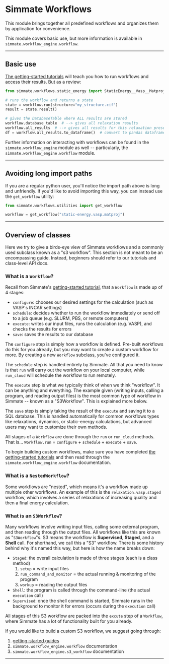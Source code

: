 # Simmate Workflows

This module brings together all predefined workflows and organizes them by application for convenience.

This module covers basic use, but more information is available in `simmate.workflow_engine.workflow`.

------------------------------------------------------------

## Basic use

[The getting-started tutorials](/getting_started/overview/) will teach you how to run workflows and access their results. But as a review:

``` python
from simmate.workflows.static_energy import StaticEnergy__Vasp__Matproj as workflow

# runs the workflow and returns a state
state = workflow.run(structure="my_structure.cif")
result = state.result()

# gives the DatabaseTable where ALL results are stored
workflow.database_table  # --> gives all relaxation results
workflow.all_results  # --> gives all results for this relaxation preset
df = workflow.all_results.to_dataframe()  # convert to pandas dataframe
```

Further information on interacting with workflows can be found in the `simmate.workflow_engine` module as well -- particularly, the `simmate.workflow_engine.workflow` module.

------------------------------------------------------------

## Avoiding long import paths

If you are a regular python user, you'll notice the import path above is long and unfriendly. If you'd like to avoid importing this way, you can instead use the `get_workflow` utility:

``` python
from simmate.workflows.utilities import get_workflow

workflow = get_workflow("static-energy.vasp.matproj")
```

------------------------------------------------------------

## Overview of classes

Here we try to give a birds-eye view of Simmate workflows and a commonly used subclass known as a "s3 workflow". This section is not meant to be an encompassing guide. Instead, beginners should refer to our tutorials and class-level API docs.


### What is a `Workflow`?

Recall from Simmate's [getting-started tutorial](/getting_started/run_a_workflow/stages_of_a_workflow/), that a `Workflow` is made up of 4 stages:

- `configure`: chooses our desired settings for the calculation (such as VASP's INCAR settings)
- `schedule`: decides whether to run the workflow immediately or send off to a job queue (e.g. SLURM, PBS, or remote computers)
- `execute`: writes our input files, runs the calculation (e.g. VASP), and checks the results for errors
- `save`: saves the results to our database

The `configure` step is simply how a workflow is defined. Pre-built workflows do this for you already, but you may want to create a custom workflow for more. By creating a new `Workflow` subclass, you've configured it.

The `schedule` step is handled entirely by Simmate. All that you need to know is that `run` will carry out the workflow on your local computer, while `run_cloud` will schedule the workflow to run remotely.

The `execute` step is what we typically think of when we think "workflow". It can be anything and everything. The example given (writing inputs, calling a program, and reading output files) is the most common type of workflow in Simmate -- known as a "S3Workflow". This is explained more below.

The `save` step is simply taking the result of the `execute` and saving it to a SQL database. This is handled automatically for common workflows types like relaxations, dynamics, or static-energy calculations, but advanced users may want to customize their own methods.

All stages of a `Workflow` are done through the `run` or `run_cloud` methods. That is... `Workflow.run` = `configure` + `schedule` + `execute` + `save`.

To begin building custom workflows, make sure you have completed [the getting-started tutorials](getting_started/) and then read through the `simmate.workflow_engine.workflow` documentation.


### What is a `NestedWorkflow`?

Some workflows are "nested", which means it's a workflow made up multiple other workflows. An example of this is the `relaxation.vasp.staged` workflow, which involves a series of relaxations of increasing quality and then a final energy calculation.


### What is an `S3Workflow`?

Many workflows involve writing input files, calling some external program, and then reading through the output files. All workflows like this are known as "`S3Workflow`"s. S3 means the workflow is **Supervised**, **Staged**, and a **Shell** call. For shorthand, we call this a "S3" workflow. There is some history behind why it's named this way, but here is how the name breaks down:

- `Staged`: the overall calculation is made of three stages (each is a class method)
    1. `setup` = write input files
    2. `run_command_and_monitor` = the actual running & monitoring of the program
    3. `workup` = reading the output files
- `Shell`: the program is called through the command-line (the actual `execution` call)
- `Supervised`: once the shell command is started, Simmate runs in the background to monitor it for errors (occurs during the `execution` call)

All stages of this S3 workflow are packed into the `excute` step of a `Workflow`, where Simmate has a lot of functionality built for you already.

If you would like to build a custom S3 workflow, we suggest going through:
1. [getting-started guides](/simmate/getting_started/overview/)
2. `simmate.workflow_engine.workflow` documentation
3. `simmate.workflow_engine.s3_workflow` documentation

------------------------------------------------------------

